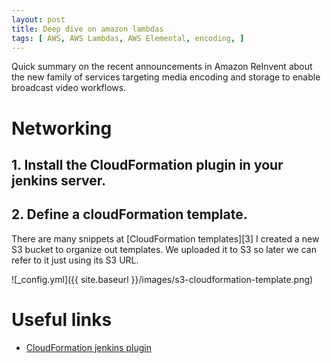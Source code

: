 ```yaml
---
layout: post
title: Deep dive on amazon lambdas
tags: [ AWS, AWS Lambdas, AWS Elemental, encoding, ]
---
```


Quick summary on the recent announcements in Amazon ReInvent about the new family of services targeting media encoding and storage to enable
broadcast video workflows.

# Networking



## 1. Install the CloudFormation plugin in your jenkins server.

## 2. Define a cloudFormation template.

There are many snippets at [CloudFormation templates][3]
I created a new S3 bucket to organize out templates. We uploaded it to S3 so later we can refer to it just using its S3 URL.

![_config.yml]({{ site.baseurl }}/images/s3-cloudformation-template.png)


# Useful links

+ [CloudFormation jenkins plugin][1]

[1]: https://wiki.jenkins.io/display/JENKINS/AWS+Cloudformation+Plugin
